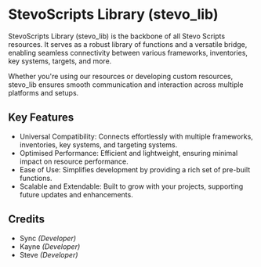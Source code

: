# StevoScripts Library (stevo_lib)

StevoScripts Library (stevo_lib) is the backbone of all Stevo Scripts resources. It serves as a robust library of functions and a versatile bridge, enabling seamless connectivity between various frameworks, inventories, key systems, targets, and more.

Whether you're using our resources or developing custom resources, stevo_lib ensures smooth communication and interaction across multiple platforms and setups.

## Key Features

- Universal Compatibility: Connects effortlessly with multiple frameworks, inventories, key systems, and targeting systems.
- Optimised Performance: Efficient and lightweight, ensuring minimal impact on resource performance.
- Ease of Use: Simplifies development by providing a rich set of pre-built functions.
- Scalable and Extendable: Built to grow with your projects, supporting future updates and enhancements.


## Credits

- Sync *(Developer)*
- Kayne *(Developer)*
- Steve *(Developer)*
